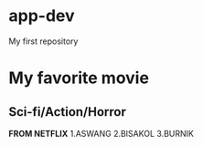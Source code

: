 # app-dev
My first repository
# My favorite movie
## Sci-fi/Action/Horror

**FROM NETFLIX**
1.ASWANG
2.BISAKOL
3.BURNIK
